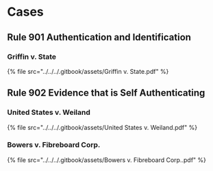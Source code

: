 # Cases

## Rule 901 Authentication and Identification

### Griffin v. State

{% file src="../../../.gitbook/assets/Griffin v. State.pdf" %}

## Rule 902 Evidence that is Self Authenticating

### United States v. Weiland

{% file src="../../../.gitbook/assets/United States v. Weiland.pdf" %}

### Bowers v. Fibreboard Corp.

{% file src="../../../.gitbook/assets/Bowers v. Fibreboard Corp..pdf" %}
